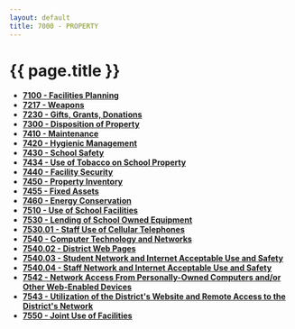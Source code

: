 ```yaml
---
layout: default
title: 7000 - PROPERTY
---
```


{{ page.title }}
================

-   **[7100 - Facilities Planning](po7100.html)**
-   **[7217 - Weapons](po7217.html)**
-   **[7230 - Gifts, Grants, Donations](po7230.html)**
-   **[7300 - Disposition of Property](po7300.html)**
-   **[7410 - Maintenance](po7410.html)**
-   **[7420 - Hygienic Management](po7420.html)**
-   **[7430 - School Safety](po7430.html)**
-   **[7434 - Use of Tobacco on School Property](po7434.html)**
-   **[7440 - Facility Security](po7440.html)**
-   **[7450 - Property Inventory](po7450.html)**
-   **[7455 - Fixed Assets](po7455.html)**
-   **[7460 - Energy Conservation](po7460.html)**
-   **[7510 - Use of School Facilities](po7510.html)**
-   **[7530 - Lending of School Owned Equipment](po7530.html)**
-   **[7530.01 - Staff Use of Cellular Telephones](po7530.01.html)**
-   **[7540 - Computer Technology and Networks](po7540.html)**
-   **[7540.02 - District Web Pages](po7540.02.html)**
-   **[7540.03 - Student Network and Internet Acceptable Use and
    Safety](po7540.03.html)**
-   **[7540.04 - Staff Network and Internet Acceptable Use and
    Safety](po7540.04.html)**
-   **[7542 - Network Access From Personally-Owned Computers and/or
    Other Web-Enabled Devices](po7542.html)**
-   **[7543 - Utilization of the District's Website and Remote Access to
    the District's Network](po7543.html)**
-   **[7550 - Joint Use of Facilities](po7550.html)**

